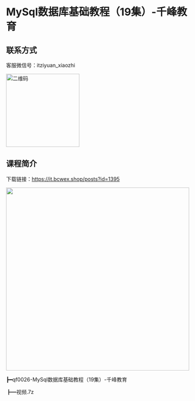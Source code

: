 # MySql数据库基础教程（19集）-千峰教育

## 联系方式

客服微信号：itziyuan_xiaozhi

<img src="https://ziyuanyun.oss-cn-guangzhou.aliyuncs.com/common/20240614073449/666b82192834a.jpg" width="200" height="200" alt="二维码">

## 课程简介

下载链接：https://it.bcwex.shop/posts?id=1395

<img src="https://ziyuanyun.oss-cn-guangzhou.aliyuncs.com/yun/20240515153925/664466ad5ee30.jpg" width="500" alt="">

  ┣━qf0026-MySql数据库基础教程（19集）-千峰教育

 ┣━视频.7z

  